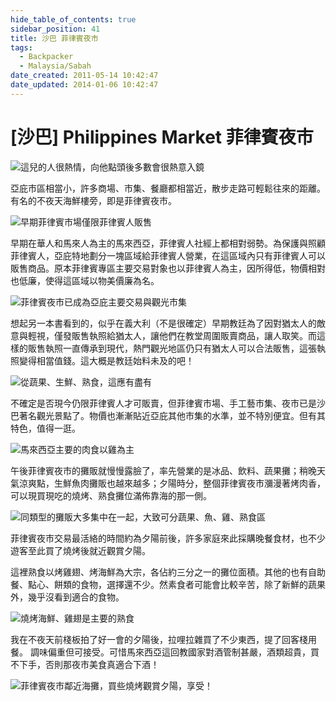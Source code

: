 ```yaml
---
hide_table_of_contents: true
sidebar_position: 41
title: 沙巴 菲律賓夜市
tags:
  - Backpacker
  - Malaysia/Sabah
date_created: 2011-05-14 10:42:47
date_updated: 2014-01-06 10:42:47
---
```


[沙巴] Philippines Market 菲律賓夜市
==================================

![這兒的人很熱情，向他點頭後多數會很熱意入鏡](http://farm9.staticflickr.com/8301/7763080944_b674e24ff5_c.jpg)

亞庇市區相當小，許多商場、市集、餐廳都相當近，散步走路可輕鬆往來的距離。有名的不夜天海鮮樓旁，即是菲律賓夜市。

![早期菲律賓市場僅限菲律賓人販售](http://farm9.staticflickr.com/8436/7762932342_b511842602_c.jpg)

早期在華人和馬來人為主的馬來西亞，菲律賓人社經上都相對弱勢。為保護與照顧菲律賓人，亞庇特地劃分一塊區域給菲律賓人營業，在這區域內只有菲律賓人可以販售商品。原本菲律賓專區主要交易對象也以菲律賓人為主，因所得低，物價相對也低廉，使得這區域以物美價廉為名。

![菲律賓夜市已成為亞庇主要交易與觀光市集](http://farm9.staticflickr.com/8284/7763069842_1241223729_c.jpg)

想起另一本書看到的，似乎在義大利（不是很確定）早期教廷為了因對猶太人的敵意與輕視，僅發販售執照給猶太人，讓他們在教堂周圍販賣商品，讓人取笑。而這樣的販售執照一直傳承到現代，熱門觀光地區仍只有猶太人可以合法販售，這張執照變得相當值錢。這大概是教廷始料未及的吧！

![從蔬果、生鮮、熟食，這應有盡有](http://farm8.staticflickr.com/7253/7763058344_a11cc97630_c.jpg)

不確定是否現今仍限菲律賓人才可販賣，但菲律賓市場、手工藝市集、夜市已是沙巴著名觀光景點了。物價也漸漸貼近亞庇其他市集的水準，並不特別便宜。但有其特色，值得一逛。

![馬來西亞主要的肉食以雞為主](http://farm9.staticflickr.com/8288/7762961302_5325da10a4_c.jpg)

午後菲律賓夜市的攤販就慢慢露臉了，率先營業的是冰品、飲料、蔬果攤；稍晚天氣涼爽點，生鮮魚肉攤販也越來越多；夕陽時分，整個菲律賓夜市瀰漫著烤肉香，可以現買現吃的燒烤、熟食攤位滿佈靠海的那一側。

![同類型的攤販大多集中在一起，大致可分蔬果、魚、雞、熟食區](http://farm9.staticflickr.com/8022/7653848196_40187eb7fd_c.jpg)

菲律賓夜市交易最活絡的時間約為夕陽前後，許多家庭來此採購晚餐食材，也不少遊客至此買了燒烤後就近觀賞夕陽。

這裡熟食以烤雞翅、烤海鮮為大宗，各佔約三分之一的攤位面積。其他的也有自助餐、點心、餅類的食物，選擇還不少。然素食者可能會比較辛苦，除了新鮮的蔬果外，幾乎沒看到適合的食物。

![燒烤海鮮、雞翅是主要的熟食](http://farm9.staticflickr.com/8142/7653849344_c49d1cc732_c.jpg)

我在不夜天前棧板拍了好一會的夕陽後，拉哩拉雜買了不少東西，提了回客棧用餐。
調味偏重但可接受。可惜馬來西亞這回教國家對酒管制甚嚴，酒類超貴，買不下手，否則那夜市美食真適合下酒！

![菲律賓夜市鄰近海攤，買些燒烤觀賞夕陽，享受！](http://farm8.staticflickr.com/7276/7653847294_16c49b5c5e_c.jpg)
